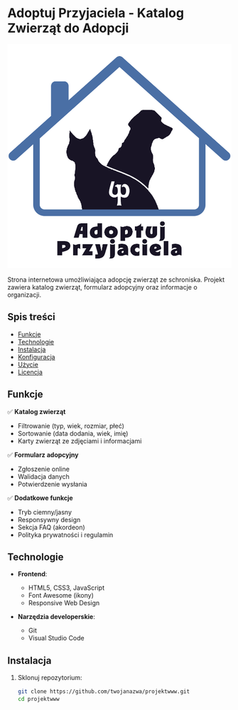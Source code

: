 # Adoptuj Przyjaciela - Katalog Zwierząt do Adopcji

![Logo projektu](images/logoprojekt3.png)

Strona internetowa umożliwiająca adopcję zwierząt ze schroniska. Projekt zawiera katalog zwierząt, formularz adopcyjny oraz informacje o organizacji.

## Spis treści
- [Funkcje](#funkcje)
- [Technologie](#technologie)
- [Instalacja](#instalacja)
- [Konfiguracja](#konfiguracja)
- [Użycie](#użycie)
- [Licencja](#licencja)

## Funkcje

✅ **Katalog zwierząt**  
- Filtrowanie (typ, wiek, rozmiar, płeć)
- Sortowanie (data dodania, wiek, imię)
- Karty zwierząt ze zdjęciami i informacjami

✅ **Formularz adopcyjny**  
- Zgłoszenie online
- Walidacja danych
- Potwierdzenie wysłania

✅ **Dodatkowe funkcje**  
- Tryb ciemny/jasny
- Responsywny design
- Sekcja FAQ (akordeon)
- Polityka prywatności i regulamin

## Technologie

- **Frontend**:
  - HTML5, CSS3, JavaScript
  - Font Awesome (ikony)
  - Responsive Web Design

- **Narzędzia developerskie**:
  - Git
  - Visual Studio Code

## Instalacja

1. Sklonuj repozytorium:
   ```bash
   git clone https://github.com/twojanazwa/projektwww.git
   cd projektwww
